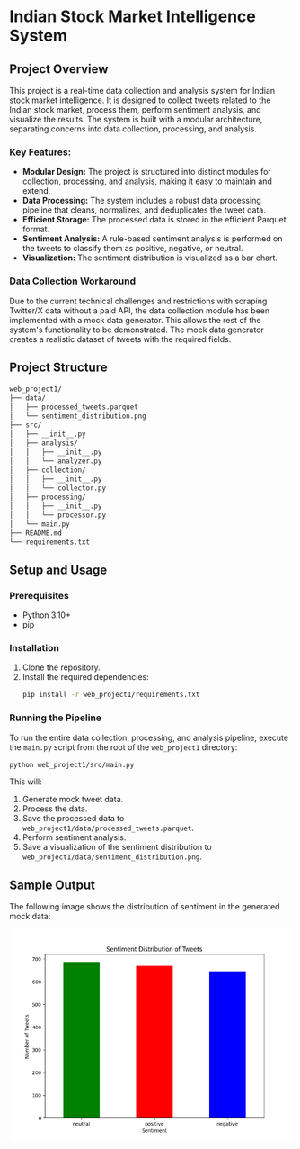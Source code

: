 # Indian Stock Market Intelligence System

## Project Overview

This project is a real-time data collection and analysis system for Indian stock market intelligence. It is designed to collect tweets related to the Indian stock market, process them, perform sentiment analysis, and visualize the results. The system is built with a modular architecture, separating concerns into data collection, processing, and analysis.

### Key Features:
*   **Modular Design:** The project is structured into distinct modules for collection, processing, and analysis, making it easy to maintain and extend.
*   **Data Processing:** The system includes a robust data processing pipeline that cleans, normalizes, and deduplicates the tweet data.
*   **Efficient Storage:** The processed data is stored in the efficient Parquet format.
*   **Sentiment Analysis:** A rule-based sentiment analysis is performed on the tweets to classify them as positive, negative, or neutral.
*   **Visualization:** The sentiment distribution is visualized as a bar chart.

### Data Collection Workaround
Due to the current technical challenges and restrictions with scraping Twitter/X data without a paid API, the data collection module has been implemented with a mock data generator. This allows the rest of the system's functionality to be demonstrated. The mock data generator creates a realistic dataset of tweets with the required fields.

## Project Structure
```
web_project1/
├── data/
│   ├── processed_tweets.parquet
│   └── sentiment_distribution.png
├── src/
│   ├── __init__.py
│   ├── analysis/
│   │   ├── __init__.py
│   │   └── analyzer.py
│   ├── collection/
│   │   ├── __init__.py
│   │   └── collector.py
│   ├── processing/
│   │   ├── __init__.py
│   │   └── processor.py
│   └── main.py
├── README.md
└── requirements.txt
```

## Setup and Usage

### Prerequisites
*   Python 3.10+
*   pip

### Installation
1.  Clone the repository.
2.  Install the required dependencies:
    ```bash
    pip install -r web_project1/requirements.txt
    ```

### Running the Pipeline
To run the entire data collection, processing, and analysis pipeline, execute the `main.py` script from the root of the `web_project1` directory:

```bash
python web_project1/src/main.py
```

This will:
1.  Generate mock tweet data.
2.  Process the data.
3.  Save the processed data to `web_project1/data/processed_tweets.parquet`.
4.  Perform sentiment analysis.
5.  Save a visualization of the sentiment distribution to `web_project1/data/sentiment_distribution.png`.

## Sample Output

The following image shows the distribution of sentiment in the generated mock data:

![Sentiment Distribution](data/sentiment_distribution.png)
